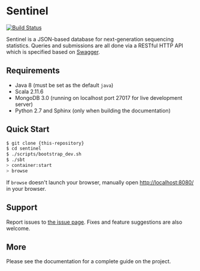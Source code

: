 # Sentinel

[![Build Status](https://travis-ci.org/LUMC/sentinel.svg?branch=master)](https://travis-ci.org/LUMC/sentinel)

Sentinel is a JSON-based database for next-generation sequencing statistics. Queries and submissions are all done via a
RESTful HTTP API which is specified based on [Swagger](http://swagger.io).

## Requirements

- Java 8 (must be set as the default `java`)
- Scala 2.11.6
- MongoDB 3.0 (running on localhost port 27017 for live development server)
- Python 2.7 and Sphinx (only when building the documentation)

## Quick Start

```sh
$ git clone {this-repository}
$ cd sentinel
$ ./scripts/bootstrap_dev.sh
$ ./sbt
> container:start
> browse
```

If `browse` doesn't launch your browser, manually open [http://localhost:8080/](http://localhost:8080/) in your browser.

## Support

Report issues to [the issue page](https://git.lumc.nl/sasc/sentinel/issues). Fixes and feature suggestions are also
welcome.

## More

Please see the documentation for a complete guide on the project.

